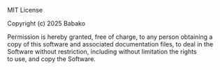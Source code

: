 MIT License

Copyright (c) 2025 Babako

Permission is hereby granted, free of charge, to any person obtaining a copy
of this software and associated documentation files, to deal
in the Software without restriction, including without limitation the rights  
to use, and copy  the Software.
